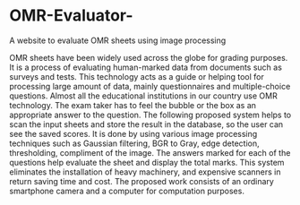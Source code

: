 # OMR-Evaluator-
A website to evaluate OMR sheets using image processing

OMR sheets have been widely used across the globe for grading purposes. It is a process of
evaluating human-marked data from documents such as surveys and tests. This technology acts
as a guide or helping tool for processing large amount of data, mainly questionnaires and
multiple-choice questions. Almost all the educational institutions in our country use OMR
technology. The exam taker has to feel the bubble or the box as an appropriate answer to the
question. The following proposed system helps to scan the input sheets and store the result in the
database, so the user can see the saved scores. It is done by using various image processing
techniques such as Gaussian filtering, BGR to Gray, edge detection, thresholding, compliment of
the image. The answers marked for each of the questions help evaluate the sheet and display the
total marks. This system eliminates the installation of heavy machinery, and expensive scanners
in return saving time and cost. The proposed work consists of an ordinary smartphone camera
and a computer for computation purposes.
